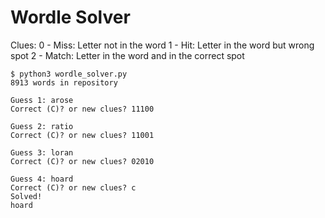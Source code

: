 # Wordle Solver

Clues:
0 - Miss: Letter not in the word
1 - Hit: Letter in the word but wrong spot
2 - Match: Letter in the word and in the correct spot

```
$ python3 wordle_solver.py
8913 words in repository

Guess 1: arose
Correct (C)? or new clues? 11100

Guess 2: ratio
Correct (C)? or new clues? 11001

Guess 3: loran
Correct (C)? or new clues? 02010

Guess 4: hoard
Correct (C)? or new clues? c
Solved!
hoard
```
